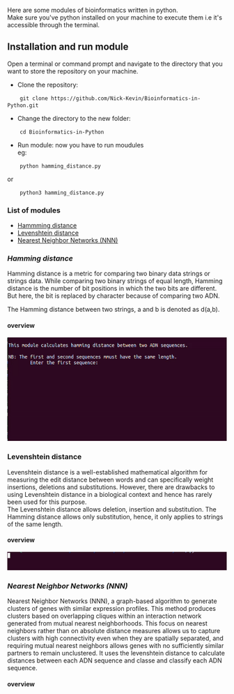 Here are some modules of bioinformatics written in python.  
Make sure you've python installed on your machine to execute them i.e it's accessible through the terminal.

## Installation and run module

Open a terminal or command prompt and navigate to the directory that you want to store the repository on your machine.
- Clone the repository:
```
    git clone https://github.com/Nick-Kevin/Bioinformatics-in-Python.git
```
- Change the directory to the new folder:
```
    cd Bioinformatics-in-Python
```
- Run module: now you have to run moudules  
 eg:
```
    python hamming_distance.py
```
 or
```
    python3 hamming_distance.py
```

### List of modules
- [Hammming distance](#hamming-distance)
- [Levenshtein distance](#levenshtein-distance)
- [Nearest Neighbor Networks (NNN)](#nearest-neighbor-networks-nnn)

### _Hamming distance_
Hamming distance is a metric for comparing two binary data strings or strings data. While comparing two binary strings of equal length, Hamming distance is the number of bit positions in which the two bits are different.
But here, the bit is replaced by character because of comparing two ADN. 

The Hamming distance between two strings, a and b is denoted as d(a,b).
#### overview
<img src="overviews/hamming-distance.gif" alt="overview">

### Levenshtein distance
Levenshtein distance is a well-established mathematical algorithm for measuring the edit distance between words and can specifically weight insertions, deletions and substitutions. However, there are drawbacks to using Levenshtein distance in a biological context and hence has rarely been used for this purpose.  
The Levenshtein distance allows deletion, insertion and substitution. The Hamming distance allows only substitution, hence, it only applies to strings of the same length.
#### overview
<img src="overviews/levenshtein-distance.gif" alt="overview">

### _Nearest Neighbor Networks (NNN)_
Nearest Neighbor Networks (NNN), a graph-based algorithm to generate clusters of genes with similar expression profiles. This method produces clusters based on overlapping cliques within an interaction network generated from mutual nearest neighborhoods. This focus on nearest neighbors rather than on absolute distance measures allows us to capture clusters with high connectivity even when they are spatially separated, and requiring mutual nearest neighbors allows genes with no sufficiently similar partners to remain unclustered.
It uses the levenshtein distance to calculate distances between each ADN sequence and classe and classify each ADN sequence.
#### overview
